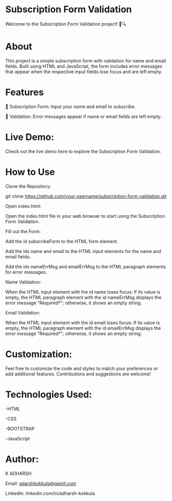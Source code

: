 # Subscription Form Validation

Welcome to the Subscription Form Validation project! 📧🔍


# About

This project is a simple subscription form with validation for name and email fields. Built using HTML and JavaScript, the form includes error messages that appear when the respective input fields lose focus and are left empty.


# Features

📝 Subscription Form: Input your name and email to subscribe.

🚫 Validation: Error messages appear if name or email fields are left empty.


# Live Demo:

Check out the live demo here to explore the Subscription Form Validation.

# How to Use
Clone the Repository:

git clone https://github.com/your-username/subscription-form-validation.git

Open index.html:

Open the index.html file in your web browser to start using the Subscription Form Validation.

Fill out the Form:

Add the id subscribeForm to the HTML form element.

Add the ids name and email to the HTML input elements for the name and email fields.

Add the ids nameErrMsg and emailErrMsg to the HTML paragraph elements for error messages.

Name Validation:

When the HTML input element with the id name loses focus:
If its value is empty, the HTML paragraph element with the id nameErrMsg displays the error message "Required*"; otherwise, it shows an empty string.

Email Validation:

When the HTML input element with the id email loses focus:
If its value is empty, the HTML paragraph element with the id emailErrMsg displays the error message "Required*"; otherwise, it shows an empty string.


# Customization:
Feel free to customize the code and styles to match your preferences or add additional features. Contributions and suggestions are welcome!

# Technologies Used:

-HTML

-CSS

-BOOTSTRAP

-JavaScript


# Author:

K ADHARSH

Email: adarshkokkula@gamil.com

LinkedIn: linkedin.com/in/adharsh-kokkula
